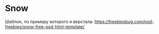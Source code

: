 # Snow
Шаблон, по примеру которого я верстала: https://freebiesbug.com/psd-freebies/snow-free-psd-html-template/ 

